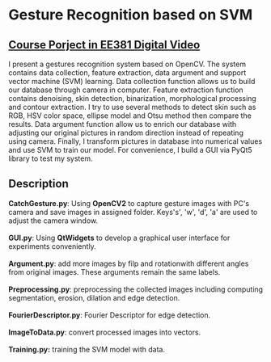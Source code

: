 # Gesture Recognition based on SVM
##  [Course Porject in EE381 Digital Video](https://drive.google.com/file/d/12gz5XkhfFTu24mR2Aay16ELDhS2TAk_B/view?usp=sharing)
I present a gestures recognition system based on OpenCV. The system contains data collection, feature extraction, data argument and support vector machine (SVM) learning. Data collection function allows us to build our database through camera in computer. Feature extraction function contains denoising, skin detection, binarization, morphological processing and contour extraction. I try to use several methods to detect skin such as RGB, HSV color space, ellipse model and Otsu method then compare the results. Data argument function allow us to enrich our database with adjusting our original pictures in random direction instead of repeating using camera. Finally, I transform pictures in database into numerical values and use SVM to train our model. For convenience, I build a GUI via PyQt5 library to test my system.

## Description
**CatchGesture.py**: Using **OpenCV2** to capture gesture images with PC's camera and save images in assigned folder. Keys's', 'w', 'd', 'a' are used to adjust the camera window.<br><br>
**GUI.py**: Using **QtWidgets** to develop a graphical user interface for experiments conveniently.<br><br>
**Argument.py**: add more images by filp and rotationwith different angles from original images. These arguments remain the same labels.<br><br>
**Preprocessing.py**: preprocessing the collected images including computing segmentation, erosion, dilation and edge detection.<br><br>
**FourierDescriptor.py**: Fourier Descriptor for edge detection.<br><br>
**ImageToData.py**: convert processed images into vectors.<br><br>
**Training.py:** training the SVM model with data.<br><br>

